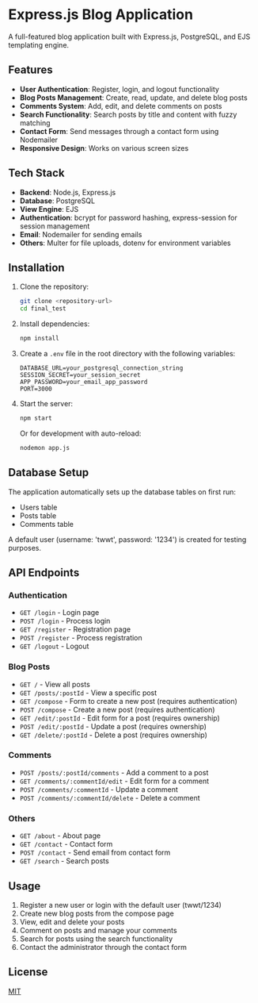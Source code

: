 # Express.js Blog Application

A full-featured blog application built with Express.js, PostgreSQL, and EJS templating engine.

## Features

- **User Authentication**: Register, login, and logout functionality
- **Blog Posts Management**: Create, read, update, and delete blog posts
- **Comments System**: Add, edit, and delete comments on posts
- **Search Functionality**: Search posts by title and content with fuzzy matching
- **Contact Form**: Send messages through a contact form using Nodemailer
- **Responsive Design**: Works on various screen sizes

## Tech Stack

- **Backend**: Node.js, Express.js
- **Database**: PostgreSQL
- **View Engine**: EJS
- **Authentication**: bcrypt for password hashing, express-session for session management
- **Email**: Nodemailer for sending emails
- **Others**: Multer for file uploads, dotenv for environment variables

## Installation

1. Clone the repository:

   ```bash
   git clone <repository-url>
   cd final_test
   ```

2. Install dependencies:

   ```bash
   npm install
   ```

3. Create a `.env` file in the root directory with the following variables:

   ```
   DATABASE_URL=your_postgresql_connection_string
   SESSION_SECRET=your_session_secret
   APP_PASSWORD=your_email_app_password
   PORT=3000
   ```

4. Start the server:
   ```bash
   npm start
   ```
   Or for development with auto-reload:
   ```bash
   nodemon app.js
   ```

## Database Setup

The application automatically sets up the database tables on first run:

- Users table
- Posts table
- Comments table

A default user (username: 'twwt', password: '1234') is created for testing purposes.

## API Endpoints

### Authentication

- `GET /login` - Login page
- `POST /login` - Process login
- `GET /register` - Registration page
- `POST /register` - Process registration
- `GET /logout` - Logout

### Blog Posts

- `GET /` - View all posts
- `GET /posts/:postId` - View a specific post
- `GET /compose` - Form to create a new post (requires authentication)
- `POST /compose` - Create a new post (requires authentication)
- `GET /edit/:postId` - Edit form for a post (requires ownership)
- `POST /edit/:postId` - Update a post (requires ownership)
- `GET /delete/:postId` - Delete a post (requires ownership)

### Comments

- `POST /posts/:postId/comments` - Add a comment to a post
- `GET /comments/:commentId/edit` - Edit form for a comment
- `POST /comments/:commentId` - Update a comment
- `POST /comments/:commentId/delete` - Delete a comment

### Others

- `GET /about` - About page
- `GET /contact` - Contact form
- `POST /contact` - Send email from contact form
- `GET /search` - Search posts

## Usage

1. Register a new user or login with the default user (twwt/1234)
2. Create new blog posts from the compose page
3. View, edit and delete your posts
4. Comment on posts and manage your comments
5. Search for posts using the search functionality
6. Contact the administrator through the contact form

## License

[MIT](LICENSE)
